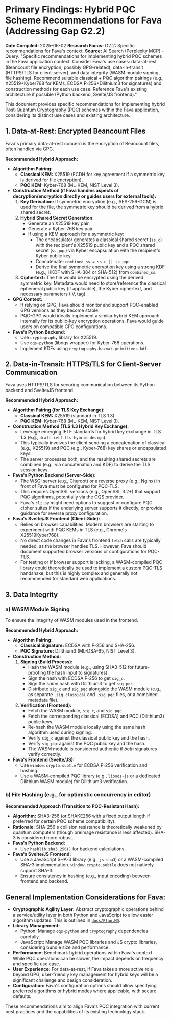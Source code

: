 # Primary Findings: Hybrid PQC Scheme Recommendations for Fava (Addressing Gap G2.2)

**Date Compiled:** 2025-06-02
**Research Focus:** G2.2: Specific recommendations for Fava's context.
**Source:** AI Search (Perplexity MCP) - Query: "Specific recommendations for implementing hybrid PQC schemes in the Fava application context. Consider Fava's use cases: data-at-rest (Beancount file encryption, possibly GPG-related), data-in-transit (HTTPS/TLS for client-server), and data integrity (WASM module signing, file hashing). Recommend suitable classical + PQC algorithm pairings (e.g., X25519+Kyber768 for KEMs, ECDSA P-256+Dilithium3 for signatures) and construction methods for each use case. Reference Fava's existing architecture if possible (Python backend, Svelte/JS frontend)."

This document provides specific recommendations for implementing hybrid Post-Quantum Cryptography (PQC) schemes within the Fava application, considering its distinct use cases and existing architecture.

## 1. Data-at-Rest: Encrypted Beancount Files

Fava's primary data-at-rest concern is the encryption of Beancount files, often handled via GPG.

**Recommended Hybrid Approach:**

*   **Algorithm Pairing:**
    *   **Classical KEM:** X25519 (ECDH for key agreement if a symmetric key is derived for file encryption).
    *   **PQC KEM:** Kyber-768 (ML-KEM, NIST Level 3).
*   **Construction Method (if Fava handles aspects of decryption/encryption directly or guides users for external tools):**
    1.  **Key Derivation:** If symmetric encryption (e.g., AES-256-GCM) is used for the file, the symmetric key should be derived from a hybrid shared secret.
    2.  **Hybrid Shared Secret Generation:**
        *   Generate an X25519 key pair.
        *   Generate a Kyber-768 key pair.
        *   If using a KEM approach for a symmetric key:
            *   The encapsulator generates a classical shared secret (`ss_c`) with the recipient's X25519 public key and a PQC shared secret (`ss_pqc`) via Kyber encapsulation with the recipient's Kyber public key.
            *   Concatenate: `combined_ss = ss_c || ss_pqc`.
            *   Derive the final symmetric encryption key using a strong KDF (e.g., HKDF with SHA-384 or SHA-512) from `combined_ss`.
    3.  **Ciphertext:** The file would be encrypted using the derived symmetric key. Metadata would need to store/reference the classical ephemeral public key (if applicable), the Kyber ciphertext, and necessary parameters (IV, tag).
*   **GPG Context:**
    *   If relying on GPG, Fava should monitor and support PQC-enabled GPG versions as they become stable.
    *   PQC-GPG would ideally implement a similar hybrid KEM approach internally for its public-key encryption operations. Fava would guide users on compatible GPG configurations.
*   **Fava's Python Backend:**
    *   Use `cryptography` library for X25519.
    *   Use `oqs-python` (liboqs wrapper) for Kyber-768 operations.
    *   Implement KDFs using `cryptography.hazmat.primitives.kdf`.

## 2. Data-in-Transit: HTTPS/TLS for Client-Server Communication

Fava uses HTTPS/TLS for securing communication between its Python backend and Svelte/JS frontend.

**Recommended Hybrid Approach:**

*   **Algorithm Pairing (for TLS Key Exchange):**
    *   **Classical KEM:** X25519 (standard in TLS 1.3).
    *   **PQC KEM:** Kyber-768 (ML-KEM, NIST Level 3).
*   **Construction Method (TLS 1.3 Hybrid Key Exchange):**
    *   Leverage emerging IETF standards for hybrid key exchange in TLS 1.3 (e.g., `draft-ietf-tls-hybrid-design`).
    *   This typically involves the client sending a concatenation of classical (e.g., X25519) and PQC (e.g., Kyber-768) key shares or encapsulated keys.
    *   The server processes both, and the resulting shared secrets are combined (e.g., via concatenation and KDF) to derive the TLS session keys.
*   **Fava's Python Backend (Server-Side):**
    *   The WSGI server (e.g., Cheroot) or a reverse proxy (e.g., Nginx) in front of Fava must be configured for PQC-TLS.
    *   This requires OpenSSL versions (e.g., OpenSSL 3.2+) that support PQC algorithms, potentially via the OQS provider.
    *   Fava's `cli.py` might need options to suggest or configure PQC cipher suites if the underlying server supports it directly, or provide guidance for reverse proxy configuration.
*   **Fava's Svelte/JS Frontend (Client-Side):**
    *   Relies on browser capabilities. Modern browsers are starting to experiment with PQC KEMs in TLS (e.g., Chrome's X25519Kyber768).
    *   No direct code changes in Fava's frontend `fetch` calls are typically needed, as the browser handles TLS. However, Fava should document supported browser versions or configurations for PQC-TLS.
    *   For testing or if browser support is lacking, a WASM-compiled PQC library could theoretically be used to implement a custom PQC-TLS handshake, but this is highly complex and generally not recommended for standard web applications.

## 3. Data Integrity

### a) WASM Module Signing

To ensure the integrity of WASM modules used in the frontend.

**Recommended Hybrid Approach:**

*   **Algorithm Pairing:**
    *   **Classical Signature:** ECDSA with P-256 and SHA-256.
    *   **PQC Signature:** Dilithium3 (ML-DSA-65, NIST Level 3).
*   **Construction Method:**
    1.  **Signing (Build Process):**
        *   Hash the WASM module (e.g., using SHA3-512 for future-proofing the hash input to signatures).
        *   Sign the hash with ECDSA P-256 to get `sig_c`.
        *   Sign the *same* hash with Dilithium3 to get `sig_pqc`.
        *   Distribute `sig_c` and `sig_pqc` alongside the WASM module (e.g., as separate `.sig_classical` and `.sig_pqc` files, or a combined metadata file).
    2.  **Verification (Frontend):**
        *   Fetch the WASM module, `sig_c`, and `sig_pqc`.
        *   Fetch the corresponding classical (ECDSA) and PQC (Dilithium3) public keys.
        *   Re-hash the WASM module locally using the same hash algorithm used during signing.
        *   Verify `sig_c` against the classical public key and the hash.
        *   Verify `sig_pqc` against the PQC public key and the hash.
        *   The WASM module is considered authentic if *both* signatures verify correctly.
*   **Fava's Frontend (Svelte/JS):**
    *   Use `window.crypto.subtle` for ECDSA P-256 verification and hashing.
    *   Use a WASM-compiled PQC library (e.g., `liboqs-js` or a dedicated Dilithium WASM module) for Dilithium3 verification.

### b) File Hashing (e.g., for optimistic concurrency in editor)

**Recommended Approach (Transition to PQC-Resistant Hash):**

*   **Algorithm:** SHA3-256 (or SHAKE256 with a fixed output length if preferred for certain PQC scheme compatibility).
*   **Rationale:** SHA-256's collision resistance is theoretically weakened by quantum computers (though preimage resistance is less affected). SHA-3 is considered more robust.
*   **Fava's Python Backend:**
    *   Use `hashlib.sha3_256()` for backend calculations.
*   **Fava's Svelte/JS Frontend:**
    *   Use a JavaScript SHA-3 library (e.g., `js-sha3`) or a WASM-compiled SHA-3 implementation. `window.crypto.subtle` does not natively support SHA-3.
    *   Ensure consistency in hashing (e.g., input encoding) between frontend and backend.

## General Implementation Considerations for Fava:

*   **Cryptographic Agility Layer:** Abstract cryptographic operations behind a service/utility layer in both Python and JavaScript to allow easier algorithm updates. This is outlined in [`docs/Plan.MD`](../../../../docs/Plan.MD).
*   **Library Management:**
    *   Python: Manage `oqs-python` and `cryptography` dependencies carefully.
    *   JavaScript: Manage WASM PQC libraries and JS crypto libraries, considering bundle size and performance.
*   **Performance:** Benchmark hybrid operations within Fava's context. While PQC operations can be slower, the impact depends on frequency and specific use case.
*   **User Experience:** For data-at-rest, if Fava takes a more active role beyond GPG, user-friendly key management for hybrid keys will be a significant challenge and design consideration.
*   **Configuration:** Fava's configuration options should allow specifying preferred algorithms or hybrid modes where applicable, with secure defaults.

These recommendations aim to align Fava's PQC integration with current best practices and the capabilities of its existing technology stack.